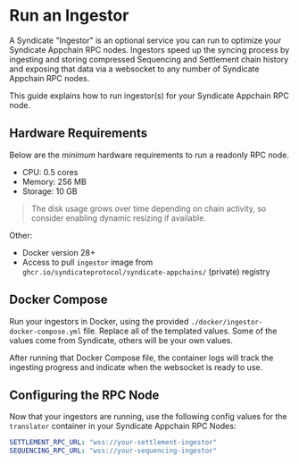 # Run an Ingestor

A Syndicate "Ingestor" is an optional service you can run to optimize your Syndicate Appchain RPC nodes. Ingestors speed up the syncing process by ingesting and storing compressed Sequencing and Settlement chain history and exposing that data via a websocket to any number of Syndicate Appchain RPC nodes.

This guide explains how to run ingestor(s) for your Syndicate Appchain RPC node.

## Hardware Requirements

Below are the _minimum_ hardware requirements to run a readonly RPC node.

- CPU: 0.5 cores
- Memory: 256 MB
- Storage: 10 GB

> The disk usage grows over time depending on chain activity, so consider enabling dynamic resizing if available.

Other:

- Docker version 28+
- Access to pull `ingestor` image from `ghcr.io/syndicateprotocol/syndicate-appchains/` (private) registry

## Docker Compose

Run your ingestors in Docker, using the provided `./docker/ingestor-docker-compose.yml` file. Replace all of the templated values. Some of the values come from Syndicate, others will be your own values.

After running that Docker Compose file, the container logs will track the ingesting progress and indicate when the websocket is ready to use.

## Configuring the RPC Node

Now that your ingestors are running, use the following config values for the `translator` container in your Syndicate Appchain RPC Nodes:

```yaml
SETTLEMENT_RPC_URL: "wss://your-settlement-ingestor"
SEQUENCING_RPC_URL: "wss://your-sequencing-ingestor"
```
